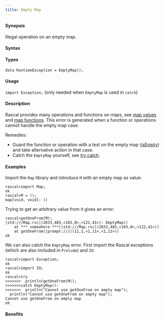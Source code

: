 ```yaml
---
title: Empty Map
---
```


#### Synopsis

Illegal operation on an empty map.

#### Syntax

#### Types

`data RuntimeException = EmptyMap();`
       
#### Usage

`import Exception;` (only needed when `EmptyMap` is used in `catch`)

#### Description

Rascal provides many operations and functions on maps, see [map values](/docs//Rascal/Expressions/Values/Map)
and [map functions](/docs//Library/Map).
This error is generated when a function or operations cannot handle the empty map case.

Remedies: 

*  Guard the function or operation with a test on the empty map ([isEmpty](/docs//Library/Map#Map-isEmpty)) and 
  take alternative action in that case.
*  Catch the `EmptyMap` yourself, see [try catch](/docs//Rascal/Statements/TryCatch).

#### Examples

Import the `Map` library and introduce `M` with an empty map as value:

```rascal-shell
rascal>import Map;
ok
rascal>M = ();
map[void, void]: ()
```
Trying to get an arbitrary value from it gives an error:

```rascal-shell
rascal>getOneFrom(M);
|std:///Map.rsc|(2033,403,<103,0>,<122,41>): EmptyMap()
	at *** somewhere ***(|std:///Map.rsc|(2033,403,<103,0>,<122,41>))
	at getOneFrom(|prompt:///|(11,1,<1,11>,<1,12>))
ok
```
We can also catch the `EmptyMap` error. First import the Rascal exceptions (which are also included in `Prelude`)
and `IO`:

```rascal-shell
rascal>import Exception;
ok
rascal>import IO;
ok
rascal>try 
>>>>>>>  println(getOneFrom(M)); 
>>>>>>>catch EmptyMap(): 
>>>>>>>  println("Cannot use getOneFrom on empty map");
  println("Cannot use getOneFrom on empty map");
Cannot use getOneFrom on empty map
ok
```

#### Benefits


